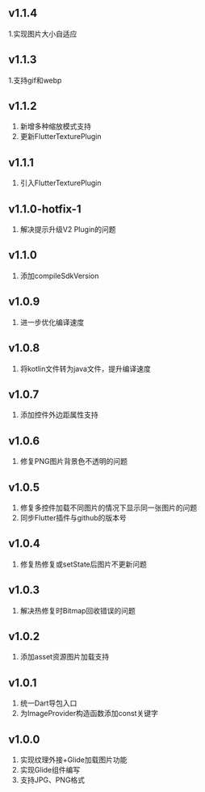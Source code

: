 
## v1.1.4

1.实现图片大小自适应

## v1.1.3

1.支持gif和webp

## v1.1.2

1. 新增多种缩放模式支持
2. 更新FlutterTexturePlugin

## v1.1.1

1. 引入FlutterTexturePlugin

## v1.1.0-hotfix-1

1. 解决提示升级V2 Plugin的问题

## v1.1.0

1. 添加compileSdkVersion

## v1.0.9

1. 进一步优化编译速度

## v1.0.8

1. 将kotlin文件转为java文件，提升编译速度

## v1.0.7

1. 添加控件外边距属性支持

## v1.0.6

1. 修复PNG图片背景色不透明的问题

## v1.0.5

1. 修复多控件加载不同图片的情况下显示同一张图片的问题
2. 同步Flutter插件与github的版本号

## v1.0.4

1. 修复热修复或setState后图片不更新问题

## v1.0.3

1. 解决热修复时Bitmap回收错误的问题

## v1.0.2

1. 添加asset资源图片加载支持

## v1.0.1

1. 统一Dart导包入口
2. 为ImageProvider构造函数添加const关键字

## v1.0.0

1. 实现纹理外接+Glide加载图片功能
2. 实现Glide组件编写
3. 支持JPG、PNG格式
